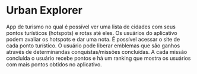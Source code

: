 # Urban Explorer

App de turismo no qual é possível ver uma lista de cidades com seus pontos turísticos (hotspots) e rotas até eles. Os usuários do aplicativo podem avaliar os hotspots e dar uma nota. É possível acessar o site de cada ponto turístico. O usuário pode liberar emblemas que são ganhos através de determinandas conquistas/missões concluídas. A cada missão concluída o usuário recebe pontos e há um ranking que mostra os usuários com mais pontos obtidos no aplicativo.
